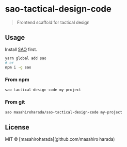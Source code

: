 # sao-tactical-design-code

> Frontend scaffold for tactical design

## Usage

Install [SAO](https://github.com/saojs/sao) first.

```bash
yarn global add sao
# or
npm i -g sao
```

### From npm

```bash
sao tactical-design-code my-project
```

### From git

```bash
sao masahiroharada/sao-tactical-design-code my-project
```

## License

MIT &copy; [masahiroharada](github.com/masahiro harada)
